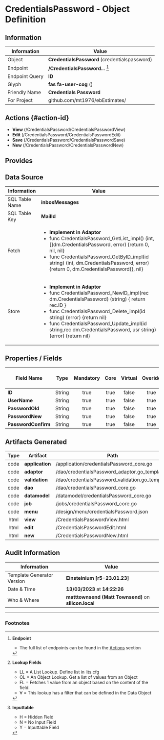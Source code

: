 # **CredentialsPassword** - Object Definition
##  Information
| Information  | Value  |
|---|---|
|Object         |**CredentialsPassword** (credentialspassword) |
|Endpoint 	    |**/CredentialsPassword...** [^1]|
|Endpoint Query |**ID**|
Glyph|**fas fa-user-cog** ()
Friendly Name|**Credentials Password**|
|For Project    |github.com/mt1976/ebEstimates/|

##  Actions {#action-id}

* **View** (/CredentialsPassword/CredentialsPasswordView)
* **Edit** (/CredentialsPassword/CredentialsPasswordEdit)
* **Save** (/CredentialsPassword/CredentialsPasswordSave)
* **New** (/CredentialsPassword/CredentialsPasswordNew)








##  Provides







##  Data Source 
| Information  | Value  |
|---|---|
SQL Table Name       | **inboxMessages**
SQL Table Key | **MailId**
Fetch|<ul><li>**Implement in Adaptor**</li><li> func CredentialsPassword_GetList_impl() (int, []dm.CredentialsPassword, error) {return 0, nil, nil}</li><li>func CredentialsPassword_GetByID_impl(id string) (int, dm.CredentialsPassword, error) {return 0, dm.CredentialsPassword{}, nil}</li></ul>
Store|<ul><li>**Implement in Adaptor**</li><li>func CredentialsPassword_NewID_impl(rec dm.CredentialsPassword) (string) { return rec.ID } </li><li>func CredentialsPassword_Delete_impl(id string) (error) {return nil}</li><li>func CredentialsPassword_Update_impl(id string,rec dm.CredentialsPassword, usr string) (error) {return nil}</li></ul>

##  Properties / Fields
| Field Name| Type | Mandatory | Core | Virtual | Overide | Lookup [^2]| Lookup Object      | Lookup Field Source         | Lookup Return Value                | Inputable [^3]|DB Column|Default Value| No Change | Callout | Internal | Display | Mask |
| -- | --  | :--: | :--: | :--: |:--: |:--: |:--: |-- |-- |:--: |-- | --| :--: | :--: | :--: | -- | -- |
|**ID**|String|true|true|false|true|||||H|ID||false|false|false|text||
|**UserName**|String|true|true|false|true|||||Y|UserName||false|true|false|text||
|**PasswordOld**|String|true|true|false|true|||||Y|PasswordOld||false|true|false|password||
|**PasswordNew**|String|true|true|false|true|||||Y|PasswordNew||false|true|false|password||
|**PasswordConfirm**|String|true|true|false|true|||||Y|PasswordConfirm||false|true|false|password||


##  Artifacts Generated
| Type | Artifact | Path|
| :--: | -- | -- |
| code | **application** | /application/credentialsPassword_core.go |
| code | **adaptor** | /dao/credentialsPassword_adaptor.go_template |
| code | **validation** | /dao/credentialsPassword_validation.go_template |
| code | **dao** | /dao/credentialsPassword_core.go |
| code | **datamodel** | /datamodel/credentialsPassword_core.go |
| code | **job** | /jobs/credentialsPassword_core.go |
| code | **menu** | /design/menu/credentialsPassword.json |
| html | **view** | /CredentialsPasswordView.html |
| html | **edit** | /CredentialsPasswordEdit.html |
| html | **new** | /CredentialsPasswordNew.html |


## Audit Information
| Information  | Value |
|---|---|
Template Generator Version   | **Einsteinium [r5-23.01.23]**
Date & Time		     | **13/03/2023** at **14:22:26**
Who & Where		     | **matttownsend (Matt Townsend)** on **silicon.local**

---
### Footnotes
[^1]: **Endpoint**
    * The full list of endpoints can be found in the [Actions](#action-id) section
[^2]: **Lookup Fields**
    * LL = A List Lookup. Define list in lits.cfg
    * OL = An Object Lookup. Get a list of values from an Object
    * FL = Fetches 1 value from an object based on the content of the field. 
    * ∀ = This lookup has a filter that can be defined in the Data Object
[^3]: **Inputtable**   
    * H = Hidden Field
    * N = No Input Field
    * Y = Inputtable Field